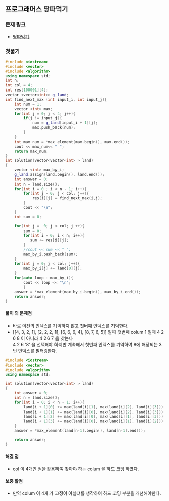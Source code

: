 ## 프로그래머스 땅따먹기
### 문제 링크
* [땅따먹기](https://programmers.co.kr/learn/courses/30/lessons/12913).
### 첫풀기
```cpp
#include <iostream>
#include <vector>
#include <algorithm>
using namespace std;
int n;
int col = 4;
int res[100001][4];
vector <vector<int>> g_land;
int find_next_max (int input_i, int input_j){
    int num = 1;
    vector <int> max;
    for(int j = 0; j < 4; j++){
        if(j != input_j){
        	num = g_land[input_i + 1][j];
            max.push_back(num);
    	}
    }
    int max_num = *max_element(max.begin(), max.end());
    cout << max_num<< " ";
    return max_num;
}
int solution(vector<vector<int> > land)
{
    vector <int> max_by_i;
    g_land.assign(land.begin(), land.end());
    int answer = 0;
	int n = land.size();
    for(int i = 0 ; i < n - 1; i++){
        for(int j = 0; j < col; j++){
    		res[i][j] = find_next_max(i,j);
        }
        cout << "\n";
    }
    int sum = 0;

    for(int j =  0; j < col; j ++){
        sum = 0;
        for(int i = 0; i < n; i++){
           sum += res[i][j];
        }
        //cout << sum << " ";
        max_by_i.push_back(sum);
    }
    for(int j = 0; j < col; j++){
        max_by_i[j] += land[0][j];
    }
    for(auto loop : max_by_i){
        cout << loop << "\n";
        }
    answer = *max_element(max_by_i.begin(), max_by_i.end());
    return answer;
}
```
#### 풀이 의 문제점
* 바로 이전의 인덱스를 기억하지 않고 첫버째 인덱스를 기억한다.
* [[4, 3, 2, 1], [2, 2, 2, 1], [6, 6, 6, 4], [8, 7, 6, 5]] 일때 첫번째 colum 1 일때 4 2 6 8 이 아니라 4 2 6 7 을 찾는다 </br>
4 2 6 '8' 을 선택해야 하지만  계속해서 첫번째 인덱스를 기억하여 8에 해당되는 3 번 인덱스를 필터링한다.
```cpp
#include <iostream>
#include <vector>
#include <algorithm>
using namespace std;

int solution(vector<vector<int> > land)
{
    int answer = 0;
  	int n = land.size();
    for(int i = 0; i < n - 1; i++){
        land[i + 1][0] += max(land[i][1], max(land[i][2], land[i][3]));
        land[i + 1][1] += max(land[i][0], max(land[i][2], land[i][3]));
        land[i + 1][2] += max(land[i][0], max(land[i][1], land[i][3]));
        land[i + 1][3] += max(land[i][0], max(land[i][1], land[i][2]));
    }
	answer = *max_element(land[n-1].begin(), land[n-1].end());

    return answer;
}

```
#### 해결 점
* col 이 4개인 점을 활용하여 찾아야 하는 colum 을 하드 코딩 하였다.

#### 보충 할점
* 만약 colum 이 4개 가 고정이 아닐떄를 생각하여 하드 코딩 부분을 개선해야한다.
